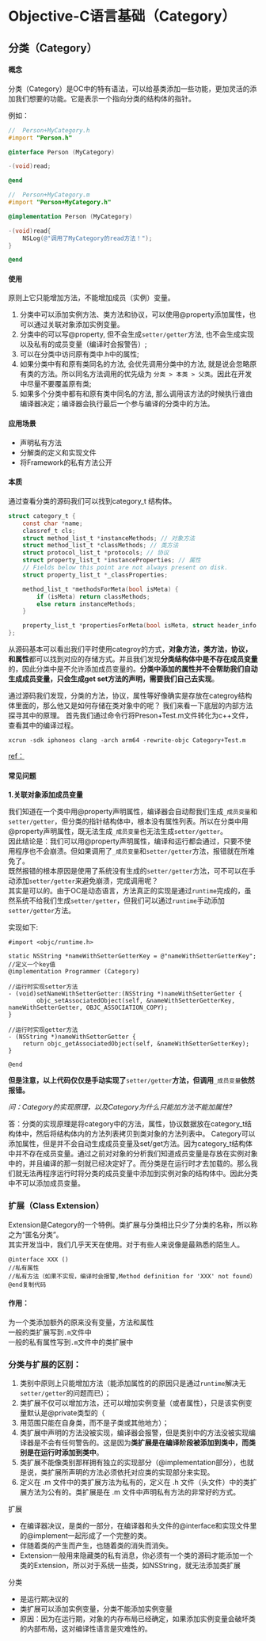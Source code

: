 # Objective-C语言基础（Category）

## 分类（Category）

#### 概念

分类（Category）是OC中的特有语法，可以给基类添加一些功能，更加灵活的添加我们想要的功能。它是表示一个指向分类的结构体的指针。

例如：

```objectivec
//  Person+MyCategory.h
#import "Person.h"

@interface Person (MyCategory)

-(void)read;

@end
```

```objectivec
//  Person+MyCategory.m
#import "Person+MyCategory.h"

@implementation Person (MyCategory)

-(void)read{
    NSLog(@"调用了MyCategory的read方法！");
}

@end
```

#### 使用

原则上它只能增加方法，不能增加成员（实例）变量。

1. 分类中可以添加实例方法、类方法和协议，可以使用@property添加属性，也可以通过关联对象添加实例变量。
2. 分类中的可以写@property, 但不会生成`setter/getter`方法, 也不会生成实现以及私有的成员变量（编译时会报警告）;
3. 可以在分类中访问原有类中.h中的属性;
4. 如果分类中有和原有类同名的方法, 会优先调用分类中的方法, 就是说会忽略原有类的方法。所以同名方法调用的优先级为 `分类 > 本类 > 父类`。因此在开发中尽量不要覆盖原有类;
5. 如果多个分类中都有和原有类中同名的方法, 那么调用该方法的时候执行谁由编译器决定；编译器会执行最后一个参与编译的分类中的方法。

#### 应用场景

* 声明私有方法
* 分解类的定义和实现文件
* 将Framework的私有方法公开

#### 本质

通过查看分类的源码我们可以找到category\_t 结构体。

```c
struct category_t {
    const char *name;
    classref_t cls;
    struct method_list_t *instanceMethods; // 对象方法
    struct method_list_t *classMethods; // 类方法
    struct protocol_list_t *protocols; // 协议
    struct property_list_t *instanceProperties; // 属性
    // Fields below this point are not always present on disk.
    struct property_list_t *_classProperties;

    method_list_t *methodsForMeta(bool isMeta) {
        if (isMeta) return classMethods;
        else return instanceMethods;
    }

    property_list_t *propertiesForMeta(bool isMeta, struct header_info *hi);
};
```

从源码基本可以看出我们平时使用categroy的方式，**对象方法，类方法，协议，和属性**都可以找到对应的存储方式。并且我们发现**分类结构体中是不存在成员变量**的，因此分类中是不允许添加成员变量的。**分类中添加的属性并不会帮助我们自动生成成员变量，只会生成get set方法的声明，需要我们自己去实现**。

通过源码我们发现，分类的方法，协议，属性等好像确实是存放在categroy结构体里面的，那么他又是如何存储在类对象中的呢？ 我们来看一下底层的内部方法探寻其中的原理。 首先我们通过命令行将Preson+Test.m文件转化为c++文件，查看其中的编译过程。

```text
xcrun -sdk iphoneos clang -arch arm64 -rewrite-objc Category+Test.m
```

[ref：](https://juejin.im/post/5aef0a3b518825670f7bc0f3)  
  


#### 常见问题

**1.关联对象添加成员变量**

我们知道在一个类中用@property声明属性，编译器会自动帮我们生成`_成员变量`和`setter/getter`，但分类的指针结构体中，根本没有属性列表。所以在分类中用@property声明属性，既无法生成`_成员变量`也无法生成`setter/getter`。  
因此结论是：我们可以用@property声明属性，编译和运行都会通过，只要不使用程序也不会崩溃。但如果调用了`_成员变量`和`setter/getter`方法，报错就在所难免了。  
既然报错的根本原因是使用了系统没有生成的`setter/getter`方法，可不可以在手动添加`setter/getter`来避免崩溃，完成调用呢？  
其实是可以的。由于OC是动态语言，方法真正的实现是通过`runtime`完成的，虽然系统不给我们生成`setter/getter`，但我们可以通过`runtime`手动添加`setter/getter`方法。

实现如下:

```text
#import <objc/runtime.h>

static NSString *nameWithSetterGetterKey = @"nameWithSetterGetterKey";   //定义一个key值
@implementation Programmer (Category)

//运行时实现setter方法
- (void)setNameWithSetterGetter:(NSString *)nameWithSetterGetter {
        objc_setAssociatedObject(self, &nameWithSetterGetterKey, nameWithSetterGetter, OBJC_ASSOCIATION_COPY);
}

//运行时实现getter方法
- (NSString *)nameWithSetterGetter {
    return objc_getAssociatedObject(self, &nameWithSetterGetterKey);
}

@end
```

**但是注意，以上代码仅仅是手动实现了**`setter/getter`**方法，但调用**`_成员变量`**依然报错。**

_问：Category的实现原理，以及Category为什么只能加方法不能加属性?_

答：分类的实现原理是将category中的方法，属性，协议数据放在category\_t结构体中，然后将结构体内的方法列表拷贝到类对象的方法列表中。 Category可以添加属性，但是并不会自动生成成员变量及set/get方法。因为category\_t结构体中并不存在成员变量。通过之前对对象的分析我们知道成员变量是存放在实例对象中的，并且编译的那一刻就已经决定好了。而分类是在运行时才去加载的。那么我们就无法再程序运行时将分类的成员变量中添加到实例对象的结构体中。因此分类中不可以添加成员变量。  
  


### 扩展（Class Extension）

Extension是Category的一个特例。类扩展与分类相比只少了分类的名称，所以称之为“匿名分类”。  
其实开发当中，我们几乎天天在使用。对于有些人来说像是最熟悉的陌生人。

```text
@interface XXX ()
//私有属性
//私有方法（如果不实现，编译时会报警,Method definition for 'XXX' not found）
@end复制代码
```

#### 作用：

为一个类添加额外的原来没有变量，方法和属性  
一般的类扩展写到`.m`文件中  
一般的私有属性写到`.m`文件中的类扩展中  


### 分类与扩展的区别：

1. 类别中原则上只能增加方法（能添加属性的的原因只是通过`runtime`解决无`setter/getter`的问题而已）；
2. 类扩展不仅可以增加方法，还可以增加实例变量（或者属性），只是该实例变量默认是@private类型的（
3. 用范围只能在自身类，而不是子类或其他地方）；
4. 类扩展中声明的方法没被实现，编译器会报警，但是类别中的方法没被实现编译器是不会有任何警告的。这是因为**类扩展是在编译阶段被添加到类中，而类别是在运行时添加到类中**。
5. 类扩展不能像类别那样拥有独立的实现部分（@implementation部分），也就是说，类扩展所声明的方法必须依托对应类的实现部分来实现。
6. 定义在 .m 文件中的类扩展方法为私有的，定义在 .h 文件（头文件）中的类扩展方法为公有的。类扩展是在 .m 文件中声明私有方法的非常好的方式。



扩展

* 在编译器决议，是类的一部分，在编译器和头文件的@interface和实现文件里的@implement一起形成了一个完整的类。
* 伴随着类的产生而产生，也随着类的消失而消失。
* Extension一般用来隐藏类的私有消息，你必须有一个类的源码才能添加一个类的Extension，所以对于系统一些类，如NSString，就无法添加类扩展

分类

* 是运行期决议的
* 类扩展可以添加实例变量，分类不能添加实例变量
* 原因：因为在运行期，对象的内存布局已经确定，如果添加实例变量会破坏类的内部布局，这对编译性语言是灾难性的。

